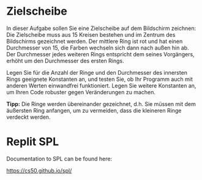 # Zielscheibe

In dieser Aufgabe sollen Sie eine Zielscheibe auf dem Bildschirm zeichnen:
Die Zielscheibe muss aus 15 Kreisen bestehen und im Zentrum des Bildschirms gezeichnet werden. Der mittlere Ring ist rot und hat einen Durchmesser von 15, die Farben wechseln sich dann nach außen hin ab. Der Durchmesser jedes weiteren Rings entspricht dem seines Vorgängers, erhöht um den Durchmesser des ersten Rings.

Legen Sie für die Anzahl der Ringe und den Durchmesser des innersten Rings geeignete Konstanten an, und testen Sie, ob Ihr Programm auch mit anderen Werten einwandfrei funktioniert. Legen Sie weitere Konstanten an, um Ihren Code robuster gegen Veränderungen zu machen.

**Tipp:** Die Ringe werden übereinander gezeichnet, d.h. Sie müssen mit dem äußersten Ring anfangen, um zu vermeiden, dass die kleineren Ringe verdeckt werden.

# Replit SPL

Documentation to SPL can be found here:

https://cs50.github.io/spl/

